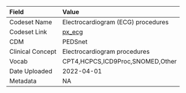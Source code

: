 |Field            |Value                              |
|:----------------|:----------------------------------|
|Codeset Name     |Electrocardiogram (ECG) procedures |
|Codeset Link     |[px_ecg](https://github.com/PEDSnet/Variable-Dictionary/blob/main/procedure/px_ecg.csv)|
|CDM              |PEDSnet                            |
|Clinical Concept |Electrocardiogram procedures       |
|Vocab            |CPT4,HCPCS,ICD9Proc,SNOMED,Other   |
|Date Uploaded    |2022-04-01                         |
|Metadata         |NA                                 |
